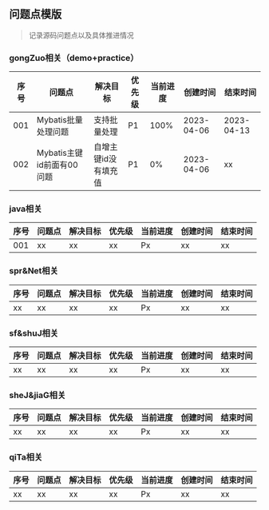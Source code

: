 ## 问题点模版
> 记录源码问题点以及具体推进情况

### gongZuo相关（demo+practice）
| 序号  | 问题点                | 解决目标        | 优先级 | 当前进度 | 创建时间       | 结束时间       |
|-----|--------------------|-------------|-----|------|------------|------------|
| 001 | Mybatis批量处理问题      | 支持批量处理      | P1  | 100% | 2023-04-06 | 2023-04-13 |
| 002 | Mybatis主键id前面有00问题 | 自增主键id没有填充值 | P1  | 0%   | 2023-04-06 | xx         |

### java相关
| 序号  | 问题点 | 解决目标 | 优先级 | 当前进度 | 创建时间 | 结束时间 |
|-----|-----|------|-----|------|------|------|
| 001 | xx  | xx   | xx  | Px   | xx   | xx   |

### spr&Net相关
| 序号  | 问题点 | 解决目标 | 优先级 | 当前进度 | 创建时间 | 结束时间 |
|-----|-----|------|-----|------|------|------|
| xx  | xx  | xx   | xx  | Px   | xx   | xx   |

### sf&shuJ相关
| 序号  | 问题点 | 解决目标 | 优先级 | 当前进度 | 创建时间 | 结束时间 |
|-----|-----|------|-----|------|------|------|
| xx  | xx  | xx   | xx  | Px   | xx   | xx   |

### sheJ&jiaG相关
| 序号  | 问题点 | 解决目标 | 优先级 | 当前进度 | 创建时间 | 结束时间 |
|-----|-----|------|-----|------|------|------|
| xx  | xx  | xx   | xx  | Px   | xx   | xx   |

### qiTa相关
| 序号  | 问题点 | 解决目标 | 优先级 | 当前进度 | 创建时间 | 结束时间 |
|-----|-----|------|-----|------|------|------|
| xx  | xx  | xx   | xx  | Px   | xx   | xx   |